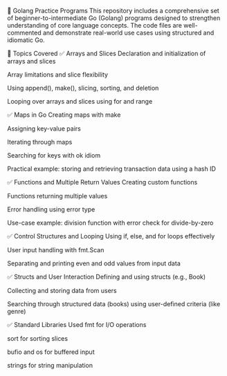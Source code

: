 📘 Golang Practice Programs
This repository includes a comprehensive set of beginner-to-intermediate Go (Golang) programs designed to strengthen understanding of core language concepts. The code files are well-commented and demonstrate real-world use cases using structured and idiomatic Go.

📂 Topics Covered
✅ Arrays and Slices
Declaration and initialization of arrays and slices

Array limitations and slice flexibility

Using append(), make(), slicing, sorting, and deletion

Looping over arrays and slices using for and range

✅ Maps in Go
Creating maps with make

Assigning key-value pairs

Iterating through maps

Searching for keys with ok idiom

Practical example: storing and retrieving transaction data using a hash ID

✅ Functions and Multiple Return Values
Creating custom functions

Functions returning multiple values

Error handling using error type

Use-case example: division function with error check for divide-by-zero

✅ Control Structures and Looping
Using if, else, and for loops effectively

User input handling with fmt.Scan

Separating and printing even and odd values from input data

✅ Structs and User Interaction
Defining and using structs (e.g., Book)

Collecting and storing data from users

Searching through structured data (books) using user-defined criteria (like genre)

✅ Standard Libraries Used
fmt for I/O operations

sort for sorting slices

bufio and os for buffered input

strings for string manipulation